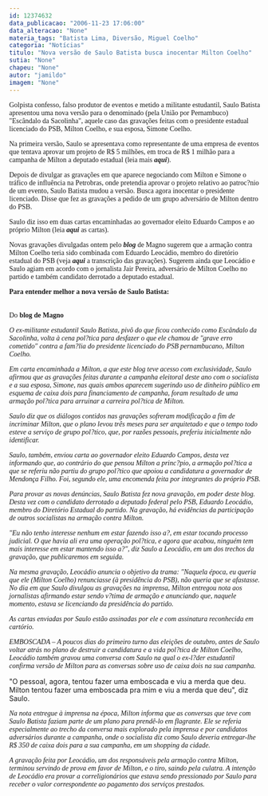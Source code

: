 ```yaml
---
id: 12374632
data_publicacao: "2006-11-23 17:06:00"
data_alteracao: "None"
materia_tags: "Batista Lima, Diversão, Miguel Coelho"
categoria: "Notícias"
titulo: "Nova versão de Saulo Batista busca inocentar Milton Coelho"
sutia: "None"
chapeu: "None"
autor: "jamildo"
imagem: "None"
---
```

<p><span style="font-family: Verdana;">Golpista confesso, falso produtor de eventos e metido a militante estudantil, Saulo Batista apresentou uma nova vers&atilde;o para o denominado (pela Uni&atilde;o por Pernambuco) "Esc&acirc;ndalo da Sacolinha", aquele caso das grava&ccedil;&otilde;es feitas com o presidente estadual licenciado do PSB, Milton Coelho, e sua esposa, Simone Coelho.</span></p>
<p><span style="font-family: Verdana;">Na primeira vers&atilde;o, Saulo se apresentava como representante de uma empresa de eventos que tentava aprovar um projeto de R$ 5 milh&otilde;es, em troca de R$ 1 milh&atilde;o para a campanha de Milton a deputado estadual (leia mais <strong><em>aqui</em></strong></span><span style="font-family: Verdana;">).</span></p>
<p><span style="font-family: Verdana;">Depois de divulgar as grava&ccedil;&otilde;es em que aparece negociando com Milton e Simone o tr&aacute;fico de influ&ecirc;ncia na Petrobras, onde pretendia aprovar o projeto relativo ao patroc?nio de um evento, Saulo Batista mudou a vers&atilde;o. Busca agora inocentar o presidente licenciado. Disse que fez as grava&ccedil;&otilde;es a pedido de um grupo advers&aacute;rio de Milton dentro do PSB.</span></p>
<p><span style="font-family: Verdana;">Saulo diz isso em duas cartas encaminhadas ao governador eleito Eduardo Campos e ao pr&oacute;prio Milton (leia <strong><em>aqui</em></strong> as cartas</span><span style="font-family: Verdana;">).</span></p>
<p><span style="font-family: Verdana;">Novas grava&ccedil;&otilde;es divulgadas ontem pelo <strong><em>blog</em></strong> de Magno sugerem que a arma&ccedil;&atilde;o contra Milton Coelho teria sido combinada com Eduardo Leoc&aacute;dio, membro do diret&oacute;rio estadual do PSB (veja <strong><em>aqui</em></strong> a transcri&ccedil;&atilde;o das grava&ccedil;&otilde;es</span><span style="font-family: Verdana;">). Sugerem ainda que Leoc&aacute;dio e Saulo agiam em acordo com o jornalista Jair Pereira, advers&aacute;rio de Milton Coelho no partido e tamb&eacute;m candidato derrotado a deputado estadual.</span></p>
<p><span style="font-family: Verdana;"><strong>Para entender melhor a nova vers&atilde;o de Saulo Batista:</strong></span></p>
<p><br /><span style="font-family: Verdana;">Do <strong>blog de Magno</strong></span></p>
<p><span style="font-family: Verdana;"><em>O ex-militante estudantil Saulo Batista, piv&ocirc; do que ficou conhecido como Esc&acirc;ndalo da Sacolinha, volta &agrave; cena pol?tica para desfazer o que ele chamou de "grave erro cometido" contra a fam?lia do presidente licenciado do PSB pernambucano, Milton Coelho. </em></span></p>
<p><span style="font-family: Verdana;"><em>Em carta encaminhada a Milton, a que este blog teve acesso com exclusividade, Saulo afirmou que as grava&ccedil;&otilde;es feitas durante a campanha eleitoral deste ano com o socialista e a sua esposa, Simone, nas quais ambos aparecem sugerindo uso de dinheiro p&uacute;blico em esquema de caixa dois para financiamento de campanha, foram resultado de uma arma&ccedil;&atilde;o pol?tica para arruinar a carreira pol?tica de Milton. </em></span></p>
<p><span style="font-family: Verdana;"><em>Saulo diz que os di&aacute;logos contidos nas grava&ccedil;&otilde;es sofreram modifica&ccedil;&atilde;o a fim de incriminar Milton, que o plano levou tr&ecirc;s meses para ser arquitetado e que o tempo todo esteve a servi&ccedil;o de grupo pol?tico, que, por raz&otilde;es pessoais, preferiu inicialmente n&atilde;o identificar. </em></span></p>
<p><span style="font-family: Verdana;"><em>Saulo, tamb&eacute;m, enviou carta ao governador eleito Eduardo Campos, desta vez informando que, ao contr&aacute;rio do que pensou Milton a princ?pio, a arma&ccedil;&atilde;o pol?tica a que se referiu n&atilde;o partiu do grupo pol?tico que apoiou a candidatura a governador de Mendon&ccedil;a Filho. Foi, segundo ele, uma encomenda feita por integrantes do pr&oacute;prio PSB.</em></span></p>
<p><span style="font-family: Verdana;"><em>Para provar as novas den&uacute;ncias, Saulo Batista fez nova grava&ccedil;&atilde;o, em poder deste blog. Desta vez com o candidato derrotado a deputado federal pelo PSB, Eduardo Leoc&aacute;dio, membro do Diret&oacute;rio Estadual do partido. Na grava&ccedil;&atilde;o, h&aacute; evid&ecirc;ncias da participa&ccedil;&atilde;o de outros socialistas na arma&ccedil;&atilde;o contra Milton.</em></span></p>
<p><span style="font-family: Verdana;"><em>"Eu n&atilde;o tenho interesse nenhum em estar fazendo isso a?, em estar tocando processo judicial. O que havia ali era uma opera&ccedil;&atilde;o pol?tica, e agora que acabou, ningu&eacute;m tem mais interesse em estar mantendo isso a?", diz Saulo a Leoc&aacute;dio, em um dos trechos da grava&ccedil;&atilde;o, que publicaremos em seguida.</em></span></p>
<p><span style="font-family: Verdana;"><em>Na mesma grava&ccedil;&atilde;o, Leoc&aacute;dio anuncia o objetivo da trama: "Naquela &eacute;poca, eu queria que ele (Milton Coelho) renunciasse (&agrave; presid&ecirc;ncia do PSB), n&atilde;o queria que se afastasse. No dia em que Saulo divulgou as grava&ccedil;&otilde;es na imprensa, Milton entregou nota aos jornalistas afirmando estar sendo v?tima de arma&ccedil;&atilde;o e anunciando que, naquele momento, estava se licenciando da presid&ecirc;ncia do partido.</em></span></p>
<p><span style="font-family: Verdana;"><em>As cartas enviadas por Saulo est&atilde;o assinadas por ele e com assinatura reconhecida em cart&oacute;rio. </em></span></p>
<p><span style="font-family: Verdana;"><em>EMBOSCADA &ndash; A poucos dias do primeiro turno das elei&ccedil;&otilde;es de outubro, antes de Saulo voltar atr&aacute;s no plano de destruir a candidatura e a vida pol?tica de Milton Coelho, Leoc&aacute;dio tamb&eacute;m gravou uma conversa com Saulo na qual o ex-l?der estudantil confirma vers&atilde;o de Milton para as conversas sobre uso de caixa dois na sua campanha</em></span><span style="font-family: Arial;"><span style="font-family: Verdana;"><em>.</em></span></span></p>
<p>"O pessoal, agora, tentou fazer uma emboscada e viu a merda que deu. Milton tentou fazer uma emboscada pra mim e viu a merda que deu", diz Saulo.</p>
<p><span style="font-family: Verdana;"><em>Na nota entregue &agrave; imprensa na &eacute;poca, Milton informa que as conversas que teve com Saulo Batista faziam parte de um plano para prend&ecirc;-lo em flagrante. Ele se referia especialmente ao trecho da conversa mais explorado pela imprensa e por candidatos advers&aacute;rios durante a campanha, onde o socialista diz como Saulo deveria entregar-lhe R$ 350&nbsp;de caixa dois para a sua campanha, em um shopping da cidade.</em></span></p>
<p><em><span style="font-family: Verdana;">A grava&ccedil;&atilde;o feita por Leoc&aacute;dio, um dos respons&aacute;veis pela arma&ccedil;&atilde;o contra Milton, terminou servindo de prova em favor de Milton, e o tiro, saindo pela culatra. A inten&ccedil;&atilde;o de Leoc&aacute;dio era provar a correligion&aacute;rios que estava sendo pressionado por Saulo para receber o valor correspondente ao pagamento dos servi&ccedil;os prestados.</span> </em></p>
